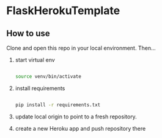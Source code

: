 # FlaskHerokuTemplate

## How to use

Clone and open this repo in your local environment. Then...

1. start virtual env
    
    ```bash

    source venv/bin/activate

2. install requirements

    ```bash

    pip install -r requirements.txt

3. update local origin to point to a fresh repository.
4. create a new Heroku app and push repository there